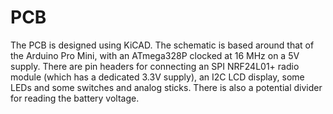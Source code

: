 # PCB

The PCB is designed using KiCAD.  The schematic is based around that of the Arduino Pro Mini, with an ATmega328P clocked at 16 MHz on a 5V supply.  There are pin headers for connecting an SPI NRF24L01+ radio module (which has a dedicated 3.3V supply), an I2C LCD display, some LEDs and some switches and analog sticks.  There is also a potential divider for reading the battery voltage.
